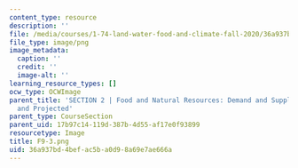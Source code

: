 ```yaml
---
content_type: resource
description: ''
file: /media/courses/1-74-land-water-food-and-climate-fall-2020/36a937bd4befac5ba0d98a69e7ae666a_F9-3.png
file_type: image/png
image_metadata:
  caption: ''
  credit: ''
  image-alt: ''
learning_resource_types: []
ocw_type: OCWImage
parent_title: 'SECTION 2 | Food and Natural Resources: Demand and Supply, Current
  and Projected'
parent_type: CourseSection
parent_uid: 17b97c14-119d-387b-4d55-af17e0f93899
resourcetype: Image
title: F9-3.png
uid: 36a937bd-4bef-ac5b-a0d9-8a69e7ae666a
---
```

